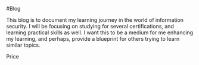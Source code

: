 #Blog

This blog is to document my learning journey in the world of information security. I will be focusing on studying for several certifications, and learning practical skills as well. I want this to be a medium for me enhancing my learning, and perhaps, provide a blueprint for others trying to learn similar topics.

Price
